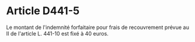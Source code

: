 # Article D441-5

<p>Le montant de l'indemnité forfaitaire pour frais de recouvrement prévue au II de l'article L. 441-10 est fixé à 40 euros.</p>